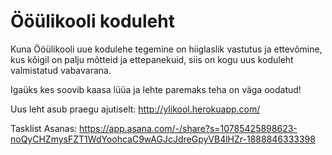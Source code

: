 Ööülikooli koduleht 
=======

Kuna Ööülikooli uue kodulehe tegemine on hiiglaslik vastutus ja ettevõmine,   
kus kõigil on palju mõtteid ja ettepanekuid, 
siis on kogu uus koduleht valmistatud vabavarana.

Igaüks kes soovib kaasa lüüa ja lehte paremaks teha on väga oodatud! 

Uus leht asub praegu ajutiselt: 
http://ylikool.herokuapp.com/

Tasklist Asanas:
https://app.asana.com/-/share?s=10785425898623-noQyCHZmysFZT1WdYoohcaC9wAGJcJdreGpyVB4lHZr-1888846333398